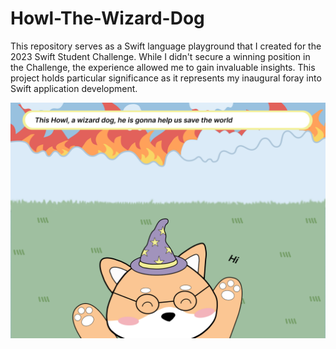 # Howl-The-Wizard-Dog
This repository serves as a Swift language playground that I created for the 2023 Swift Student Challenge. While I didn't secure a winning position in the Challenge, the experience allowed me to gain invaluable insights. This project holds particular significance as it represents my inaugural foray into Swift application development.

![](Resources/preview.png)
